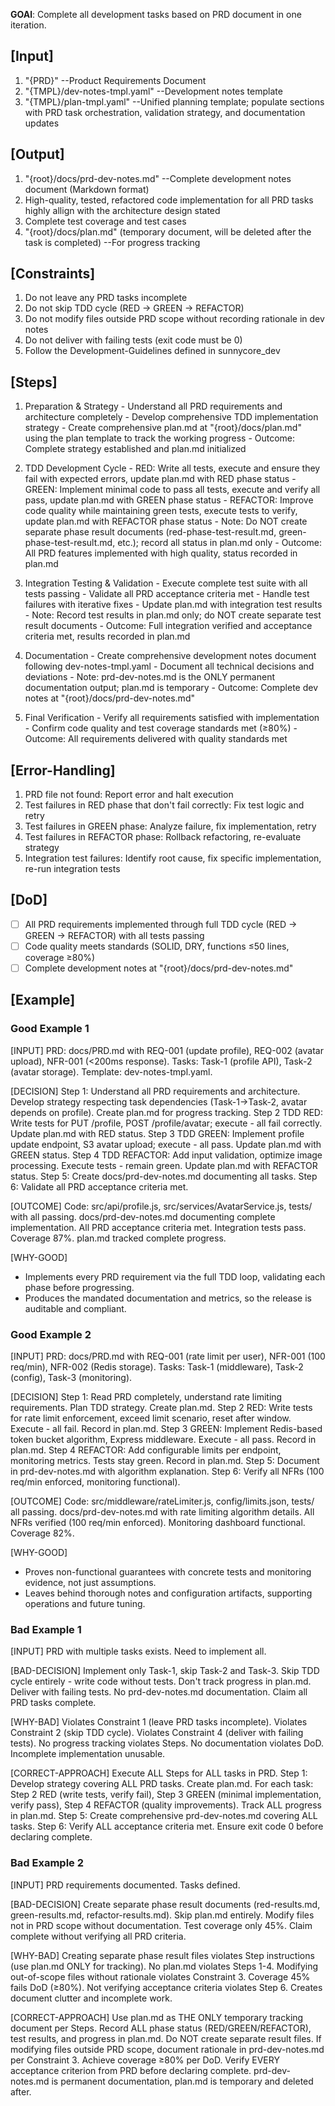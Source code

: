 **GOAl**: Complete all development tasks based on PRD document in one iteration.

## [Input]
  1. "{PRD}" --Product Requirements Document
  2. "{TMPL}/dev-notes-tmpl.yaml" --Development notes template
  3. "{TMPL}/plan-tmpl.yaml" --Unified planning template; populate sections with PRD task orchestration, validation strategy, and documentation updates

## [Output]
  1. "{root}/docs/prd-dev-notes.md" --Complete development notes document (Markdown format)
  2. High-quality, tested, refactored code implementation for all PRD tasks highly allign with the architecture design stated
  3. Complete test coverage and test cases
  4. "{root}/docs/plan.md" (temporary document, will be deleted after the task is completed) --For progress tracking

## [Constraints]
  1. Do not leave any PRD tasks incomplete
  2. Do not skip TDD cycle (RED → GREEN → REFACTOR)
  3. Do not modify files outside PRD scope without recording rationale in dev notes
  4. Do not deliver with failing tests (exit code must be 0)
  5. Follow the Development-Guidelines defined in sunnycore_dev

## [Steps]
  1. Preparation & Strategy
    - Understand all PRD requirements and architecture completely
    - Develop comprehensive TDD implementation strategy
    - Create comprehensive plan.md at "{root}/docs/plan.md" using the plan template to track the working progress
    - Outcome: Complete strategy established and plan.md initialized

  2. TDD Development Cycle
    - RED: Write all tests, execute and ensure they fail with expected errors, update plan.md with RED phase status
    - GREEN: Implement minimal code to pass all tests, execute and verify all pass, update plan.md with GREEN phase status
    - REFACTOR: Improve code quality while maintaining green tests, execute tests to verify, update plan.md with REFACTOR phase status
    - Note: Do NOT create separate phase result documents (red-phase-test-result.md, green-phase-test-result.md, etc.); record all status in plan.md only
    - Outcome: All PRD features implemented with high quality, status recorded in plan.md

  3. Integration Testing & Validation
    - Execute complete test suite with all tests passing
    - Validate all PRD acceptance criteria met
    - Handle test failures with iterative fixes
    - Update plan.md with integration test results
    - Note: Record test results in plan.md only; do NOT create separate test result documents
    - Outcome: Full integration verified and acceptance criteria met, results recorded in plan.md

  4. Documentation
    - Create comprehensive development notes document following dev-notes-tmpl.yaml
    - Document all technical decisions and deviations
    - Note: prd-dev-notes.md is the ONLY permanent documentation output; plan.md is temporary
    - Outcome: Complete dev notes at "{root}/docs/prd-dev-notes.md"

  5. Final Verification
    - Verify all requirements satisfied with implementation
    - Confirm code quality and test coverage standards met (≥80%)
    - Outcome: All requirements delivered with quality standards met


## [Error-Handling]
  1. PRD file not found: Report error and halt execution
  2. Test failures in RED phase that don't fail correctly: Fix test logic and retry
  3. Test failures in GREEN phase: Analyze failure, fix implementation, retry
  4. Test failures in REFACTOR phase: Rollback refactoring, re-evaluate strategy
  5. Integration test failures: Identify root cause, fix specific implementation, re-run integration tests

## [DoD]
  - [ ] All PRD requirements implemented through full TDD cycle (RED → GREEN → REFACTOR) with all tests passing
  - [ ] Code quality meets standards (SOLID, DRY, functions ≤50 lines, coverage ≥80%)
  - [ ] Complete development notes at "{root}/docs/prd-dev-notes.md"

## [Example]

### Good Example 1
[INPUT]
PRD: docs/PRD.md with REQ-001 (update profile), REQ-002 (avatar upload), NFR-001 (<200ms response). Tasks: Task-1 (profile API), Task-2 (avatar storage). Template: dev-notes-tmpl.yaml.

[DECISION]
Step 1: Understand all PRD requirements and architecture. Develop strategy respecting task dependencies (Task-1→Task-2, avatar depends on profile). Create plan.md for progress tracking. Step 2 TDD RED: Write tests for PUT /profile, POST /profile/avatar; execute - all fail correctly. Update plan.md with RED status. Step 3 TDD GREEN: Implement profile update endpoint, S3 avatar upload; execute - all pass. Update plan.md with GREEN status. Step 4 TDD REFACTOR: Add input validation, optimize image processing. Execute tests - remain green. Update plan.md with REFACTOR status. Step 5: Create docs/prd-dev-notes.md documenting all tasks. Step 6: Validate all PRD acceptance criteria met.

[OUTCOME]
Code: src/api/profile.js, src/services/AvatarService.js, tests/ with all passing. docs/prd-dev-notes.md documenting complete implementation. All PRD acceptance criteria met. Integration tests pass. Coverage 87%. plan.md tracked complete progress.

[WHY-GOOD]
- Implements every PRD requirement via the full TDD loop, validating each phase before progressing.
- Produces the mandated documentation and metrics, so the release is auditable and compliant.

### Good Example 2
[INPUT]
PRD: docs/PRD.md with REQ-001 (rate limit per user), NFR-001 (100 req/min), NFR-002 (Redis storage). Tasks: Task-1 (middleware), Task-2 (config), Task-3 (monitoring).

[DECISION]
Step 1: Read PRD completely, understand rate limiting requirements. Plan TDD strategy. Create plan.md. Step 2 RED: Write tests for rate limit enforcement, exceed limit scenario, reset after window. Execute - all fail. Record in plan.md. Step 3 GREEN: Implement Redis-based token bucket algorithm, Express middleware. Execute - all pass. Record in plan.md. Step 4 REFACTOR: Add configurable limits per endpoint, monitoring metrics. Tests stay green. Record in plan.md. Step 5: Document in prd-dev-notes.md with algorithm explanation. Step 6: Verify all NFRs (100 req/min enforced, monitoring functional).

[OUTCOME]
Code: src/middleware/rateLimiter.js, config/limits.json, tests/ all passing. docs/prd-dev-notes.md with rate limiting algorithm details. All NFRs verified (100 req/min enforced). Monitoring dashboard functional. Coverage 82%.

[WHY-GOOD]
- Proves non-functional guarantees with concrete tests and monitoring evidence, not just assumptions.
- Leaves behind thorough notes and configuration artifacts, supporting operations and future tuning.

### Bad Example 1
[INPUT]
PRD with multiple tasks exists. Need to implement all.

[BAD-DECISION]
Implement only Task-1, skip Task-2 and Task-3. Skip TDD cycle entirely - write code without tests. Don't track progress in plan.md. Deliver with failing tests. No prd-dev-notes.md documentation. Claim all PRD tasks complete.

[WHY-BAD]
Violates Constraint 1 (leave PRD tasks incomplete). Violates Constraint 2 (skip TDD cycle). Violates Constraint 4 (deliver with failing tests). No progress tracking violates Steps. No documentation violates DoD. Incomplete implementation unusable.

[CORRECT-APPROACH]
Execute ALL Steps for ALL tasks in PRD. Step 1: Develop strategy covering ALL PRD tasks. Create plan.md. For each task: Step 2 RED (write tests, verify fail), Step 3 GREEN (minimal implementation, verify pass), Step 4 REFACTOR (quality improvements). Track ALL progress in plan.md. Step 5: Create comprehensive prd-dev-notes.md covering ALL tasks. Step 6: Verify ALL acceptance criteria met. Ensure exit code 0 before declaring complete.

### Bad Example 2
[INPUT]
PRD requirements documented. Tasks defined.

[BAD-DECISION]
Create separate phase result documents (red-results.md, green-results.md, refactor-results.md). Skip plan.md entirely. Modify files not in PRD scope without documentation. Test coverage only 45%. Claim complete without verifying all PRD criteria.

[WHY-BAD]
Creating separate phase result files violates Step instructions (use plan.md ONLY for tracking). No plan.md violates Steps 1-4. Modifying out-of-scope files without rationale violates Constraint 3. Coverage 45% fails DoD (≥80%). Not verifying acceptance criteria violates Step 6. Creates document clutter and incomplete work.

[CORRECT-APPROACH]
Use plan.md as THE ONLY temporary tracking document per Steps. Record ALL phase status (RED/GREEN/REFACTOR), test results, and progress in plan.md. Do NOT create separate result files. If modifying files outside PRD scope, document rationale in prd-dev-notes.md per Constraint 3. Achieve coverage ≥80% per DoD. Verify EVERY acceptance criterion from PRD before declaring complete. prd-dev-notes.md is permanent documentation, plan.md is temporary and deleted after.
